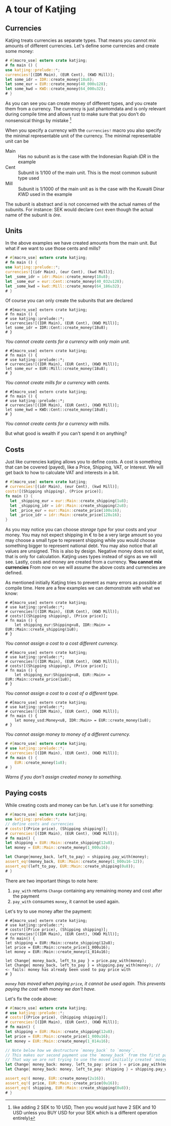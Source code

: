 # A tour of Katjing

 ## Currencies
 Katjing treats currencies as separate types. That means you cannot mix amounts of different currencies.
 Let's define some currencies and create some money:

```rust
# #[macro_use] extern crate katjing;
# fn main () {
use katjing::prelude::*;
currencies![(IDR Main), (EUR Cent), (KWD Mill)];
let some_idr = IDR::create_money(18u8);
let some_eur = EUR::create_money(40_000u128);
let some_kwd = KWD::create_money(64_000u32);
# }
```
 As you can see you can create money of different types, and you create them from a currency.
 The currency is just phantomdata and is only relevant during compile time and allows rust to
 make sure that you don't do nonsensical things by mistake [^adding]

 When you specify a currency with the `currencies!` macro you also specify the minimal representable unit of the currency.
 The minimal representable unit can be
 <dl>
 <dt>Main</dt><dd>Has no subunit as is the case with the Indonesian Rupiah <em>IDR</em> in the example</dd>
 <dt>Cent</dt><dd>Subunit is 1/100 of the main unit. This is the most common subunit type used</dd>
 <dt>Mill</dt><dd>Subunit is 1/1000 of the main unit as is the case with the Kuwaiti Dinar <em>KWD</em> used in the example</dd>
 </dl>

 The subunit is abstract and is not concerned with the actual names of the subunits. For instance: SEK would declare
 `Cent` even though the actual name of the subunit is *öre*.

## Units
 In the above examples we have created amounts from the main unit. But what if we want to use those cents and mills?

```rust
# #[macro_use] extern crate katjing;
# fn main () {
use katjing::prelude::*;
currencies![(idr Main), (eur Cent), (kwd Mill)];
let _some_idr = idr::Main::create_money(18u8);
let _some_eur = eur::Cent::create_money(40_032u128);
let _some_kwd = kwd::Mill::create_money(64_186u32);
# }
```
Of course you can only create the subunits that are declared
```rust,ignore
# #[macro_use] extern crate katjing;
# fn main () {
# use katjing::prelude::*;
# currencies![(IDR Main), (EUR Cent), (KWD Mill)];
let some_idr = IDR::Cent::create_money(18u8);
# }
```
*You cannot create cents for a currency with only main unit.*

```rust,ignore
# #[macro_use] extern crate katjing;
# fn main () {
# use katjing::prelude::*;
# currencies![(IDR Main), (EUR Cent), (KWD Mill)];
let some_eur = EUR::Mill::create_money(18u8);
# }
```
*You cannot create mills for a currency with cents.*

```rust,ignore
# #[macro_use] extern crate katjing;
# fn main () {
# use katjing::prelude::*;
# currencies![(IDR Main), (EUR Cent), (KWD Mill)];
let some_kwd = KWD::Cent::create_money(18u8);
# }
```
*You cannot create cents for a currency with mills.*

But what good is wealth if you can't spend it on anything?

[^adding]: like adding 2 SEK to 10 USD, Then you would just have 2 SEK and 10 USD unless you BUY
           USD for your SEK which is a different operation entirely)

## Costs
Just like currencies katjing allows you to define costs. A cost is something that can be covered (payed), like
a Price, Shipping, VAT, or Interest. We will get back to how to calculate VAT and interests in a bit.

```rust
# #[macro_use] extern crate katjing;
# currencies![(idr Main), (eur Cent), (kwd Mill)];
costs![(Shipping shipping), (Price price)];
fn main () {
  let _shipping_eur = eur::Main::create_shipping(1u8);
  let _shipping_idr = idr::Main::create_shipping(2u8);
  let _price_eur = eur::Main::create_price(100u16);
  let _price_idr = idr::Main::create_price(128u16);
}
```
As you may notice you can choose *storage type* for your costs and your money. You may not expect shipping in € to be a very large amount
so you may choose a small type to represent shipping while you would choose something bigger to represent national debt.
You may also notice that all values are unsigned. This is also by design. Negative money does not exist, that is only for calculation. Katjing uses types instead of signs as we will see.
Lastly, costs and money are created from a currency. **You cannot mix currencies**
From now on we will assume the above costs and currencies are defined.

As mentioned initially Katjing tries to prevent as many errors as possible at compile time. Here are a few examples we can demonstrate with what we know:

```rust,ignore
# #[macro_use] extern crate katjing;
# use katjing::prelude::*;
# currencies![(IDR Main), (EUR Cent), (KWD Mill)];
# costs![(Shipping shipping), (Price price)];
# fn main () {
    let shipping_eur:Shipping<u8, IDR::Main> = EUR::Main::create_shipping(1u8);
# }
```
*You cannot assign a cost to a cost different currency.*

```rust,ignore
# #[macro_use] extern crate katjing;
# use katjing::prelude::*;
# currencies![(IDR Main), (EUR Cent), (KWD Mill)];
# costs![(Shipping shipping), (Price price)];
# fn main () {
    let shipping_eur:Shipping<u8, EUR::Main> = EUR::Main::create_price(1u8);
# }
```
*You cannot assign a cost to a cost of a different type.*

```rust,ignore
# #[macro_use] extern crate katjing;
# use katjing::prelude::*;
# currencies![(IDR Main), (EUR Cent), (KWD Mill)];
# fn main () {
    let money_usd:Money<u8, IDR::Main> = EUR::create_money(1u8);
# }
```
*You cannot assign money to money of a different currency.*

```rust
# #[macro_use] extern crate katjing;
# use katjing::prelude::*;
# currencies![(IDR Main), (EUR Cent), (KWD Mill)];
# fn main () {
    EUR::create_money(1u8);
# }
```
*Warns if you don't assign created money to something.*

## Paying costs

While creating costs and money can be fun. Let's use it for something:

```rust
# #[macro_use] extern crate katjing;
use katjing::prelude::*;
// define costs and currencies
# costs![(Price price), (Shipping shipping)];
# currencies![(IDR Main), (EUR Cent), (KWD Mill)];
# fn main() {
let shipping = EUR::Main::create_shipping(12u8);
let money = EUR::Main::create_money(1_000u16);

let Change{money_back, left_to_pay} = shipping.pay_with(money);
assert_eq!(money_back, EUR::Main::create_money(1_000u16-12));
assert_eq!(left_to_pay, EUR::Main::create_shipping(0u8));
# }
```

There are two important things to note here:

1. `pay_with` returns `Change` containing any remaining money and cost after the payment
2. `pay_with` consumes `money`, it cannot be used again.

Let's try to use money after the payment:


```rust,ignore
# #[macro_use] extern crate katjing;
# use katjing::prelude::*;
# costs![(Price price), (Shipping shipping)];
# currencies![(IDR Main), (EUR Cent), (KWD Mill)];
# fn main() {
let shipping = EUR::Main::create_shipping(12u8);
let price = EUR::Main::create_price(1_000u16);
let money = EUR::Main::create_money(1_014u16);

let Change{ money_back, left_to_pay } = price.pay_with(money);
let Change{ money_back, left_to_pay } = shipping.pay_with(money); // <- fails: money has already been used to pay price with
# }
```
*`money` has moved when paying `price`, it cannot be used again. This prevents paying the cost with money we don't have.*

Let's fix the code above:

```rust
# #[macro_use] extern crate katjing;
# use katjing::prelude::*;
# costs![(Price price), (Shipping shipping)];
# currencies![(IDR Main), (EUR Cent), (KWD Mill)];
# fn main() {
let shipping = EUR::Main::create_shipping(12u8);
let price = EUR::Main::create_price(1_000u16);
let money = EUR::Main::create_money(1_014u16);

// Note below how we destructure `money_back` to `money`.
// This makes our second payment use the `money_back` from the first payment.
// That way we are not trying to use the moved initially created `money` twice
let Change{ money_back: money, left_to_pay: price } = price.pay_with(money);
let Change{ money_back: money, left_to_pay: shipping } = shipping.pay_with(money);

assert_eq!( money, EUR::create_money(2u16));
assert_eq!( price, EUR::Main::create_price(0u16));
assert_eq!( shipping, EUR::Main::create_shipping(0u8));
# }
```
